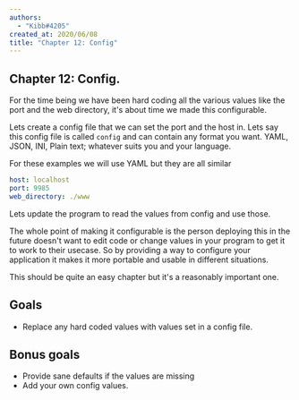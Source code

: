 ```yaml
---
authors:
  - "Kibb#4205"
created_at: 2020/06/08
title: "Chapter 12: Config"
---
```


## Chapter 12: Config.

For the time being we have been hard coding all the various values like the port and the web directory, 
it's about time we made this configurable.

Lets create a config file that we can set the port and the host in. Lets say this config file is called `config` 
and can contain any format you want. YAML, JSON, INI, Plain text; whatever suits you and your language. 

For these examples we will use YAML but they are all similar

```yaml
host: localhost
port: 9985
web_directory: ./www
```

Lets update the program to read the values from config and use those.

The whole point of making it configurable is the person deploying this in the future doesn't want to edit code or 
change values in your program to get it to work to their usecase. So by providing a way to configure your application 
it makes it more portable and usable in different situations.

This should be quite an easy chapter but it's a reasonably important one. 

## Goals

- Replace any hard coded values with values set in a config file.

## Bonus goals

- Provide sane defaults if the values are missing
- Add your own config values.